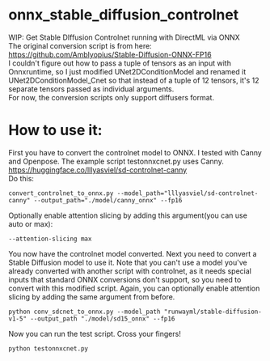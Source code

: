 # onnx_stable_diffusion_controlnet
WIP: Get Stable DIffusion Controlnet running with DirectML via ONNX
<br>The original conversion script is from here: https://github.com/Amblyopius/Stable-Diffusion-ONNX-FP16
<br>I couldn't figure out how to pass a tuple of tensors as an input with Onnxruntime, so I just modified UNet2DConditionModel and renamed it UNet2DConditionModel_Cnet so that instead of a tuple of 12 tensors, it's 12 separate tensors passed as individual arguments.
<br>For now, the conversion scripts only support diffusers format.
# How to use it:
First you have to convert the controlnet model to ONNX. I tested with Canny and Openpose. The example script testonnxcnet.py uses Canny.
<br>https://huggingface.co/lllyasviel/sd-controlnet-canny
<br>Do this:
```
convert_controlnet_to_onnx.py --model_path="lllyasviel/sd-controlnet-canny" --output_path="./model/canny_onnx" --fp16
```
Optionally enable attention slicing by adding this argument(you can use auto or max):
```
--attention-slicing max
```
You now have the controlnet model converted. Next you need to convert a Stable Diffusion model to use it. Note that you can't use a model you've already converted with another script with controlnet, as it needs special inputs that standard ONNX conversions don't support, so you need to convert with this modified script. Again, you can optionally enable attention slicing by adding the same argument from before.
```
python conv_sdcnet_to_onnx.py --model_path "runwayml/stable-diffusion-v1-5" --output_path "./model/sd15_onnx" --fp16
```
Now you can run the test script. Cross your fingers!
```
python testonnxcnet.py
```
